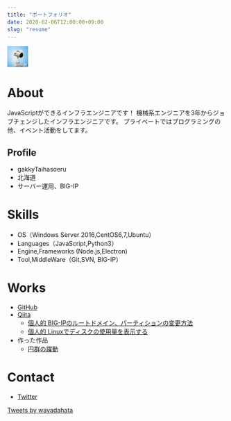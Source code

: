 ```yaml
---
title: "ポートフォリオ"
date: 2020-02-06T12:00:00+09:00
slug: "resume"
---
```


<img src="./profile-picture-1568680666.jpg" width="48px">

# About
JavaScriptができるインフラエンジニアです！
機械系エンジニアを3年からジョブチェンジしたインフラエンジニアです。
プライベートではプログラミングの他、イベント活動をしてます。

## Profile
- gakkyTaihasoeru
- 北海道
- サーバー運用、BIG-IP

# Skills
- OS（Windows Server 2016,CentOS6,7,Ubuntu）
- Languages（JavaScript,Python3）
- Engine,Frameworks (Node.js,Electron)
- Tool,MiddleWare（Git,SVN, BIG-IP）

# Works
- [GitHub](https://github.com/gakkyTaihasoeru)
- [Qiita](https://qiita.com/wayadahata)
  - [個人的 BIG-IPのルートドメイン、パーティションの変更方法](https://qiita.com/wayadahata/items/c3fd26c2e72cef201e54)
  - [個人的 Linuxでディスクの使用量を表示する](https://qiita.com/wayadahata/items/64a866ad8bfec163ce0f)
- 作った作品
  - [円群の躍動](http://www.openprocessing.org/sketch/833662)

# Contact
- [Twitter](https://twitter.com/wayadahata)

<!-- 
- [LinkedIn](LinkedInプロフィールのURL)
- [Mail](mailto:メールアドレス)
# History
- 20xx年 角川ドワンゴ学園 [N高等学校](URL) 卒業
- 20xx年 [株式会社A](URL) 入社
- 表彰、受賞歴、メディア掲載記事などあれば
-->

<a class="twitter-timeline" data-width="400" data-height="600" data-theme="light" href="https://twitter.com/wayadahata?ref_src=twsrc%5Etfw">Tweets by wayadahata</a> <script async src="https://platform.twitter.com/widgets.js" charset="utf-8"></script>
